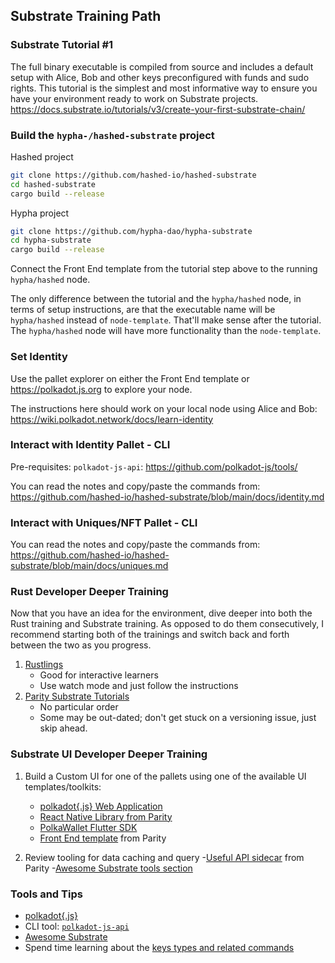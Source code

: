 ## Substrate Training Path
### Substrate Tutorial #1
The full binary executable is compiled from source and includes a default setup with Alice, Bob and other keys preconfigured with funds and sudo rights. This tutorial is the simplest and most informative way to ensure you have your environment ready to work on Substrate projects.
https://docs.substrate.io/tutorials/v3/create-your-first-substrate-chain/

### Build the `hypha-/hashed-substrate` project 
Hashed project
```bash
git clone https://github.com/hashed-io/hashed-substrate
cd hashed-substrate
cargo build --release
```
Hypha project
```bash
git clone https://github.com/hypha-dao/hypha-substrate
cd hypha-substrate
cargo build --release
```

Connect the Front End template from the tutorial step above to the running `hypha/hashed` node. 

The only difference between the tutorial and the `hypha/hashed` node, in terms of setup instructions, are that the executable name will be `hypha/hashed` instead of `node-template`. That'll make sense after the tutorial. The `hypha/hashed` node will have more functionality than the `node-template`.

### Set Identity 
Use the pallet explorer on either the Front End template or https://polkadot.js.org to explore your node. 

The instructions here should work on your local node using Alice and Bob: https://wiki.polkadot.network/docs/learn-identity

### Interact with Identity Pallet - CLI
Pre-requisites: `polkadot-js-api`:  https://github.com/polkadot-js/tools/

You can read the notes and copy/paste the commands from:
https://github.com/hashed-io/hashed-substrate/blob/main/docs/identity.md

### Interact with Uniques/NFT Pallet - CLI
You can read the notes and copy/paste the commands from:
https://github.com/hashed-io/hashed-substrate/blob/main/docs/uniques.md

### Rust Developer Deeper Training 
Now that you have an idea for the environment, dive deeper into both the Rust training and Substrate training. As opposed to do them consecutively, I recommend starting both of the trainings and switch back and forth between the two as you progress.

1. [Rustlings](https://github.com/rust-lang/rustlings) 
    - Good for interactive learners
    - Use watch mode and just follow the instructions
2. [Parity Substrate Tutorials](https://docs.substrate.io/tutorials/v3/)
    - No particular order 
    - Some may be out-dated; don't get stuck on a versioning issue, just skip ahead.
### Substrate UI Developer Deeper Training 
1. Build a Custom UI for one of the pallets using one of the available UI templates/toolkits:
    - [polkadot{.js} Web Application](https://github.com/polkadot-js/apps)
    - [React Native Library from Parity](https://github.com/paritytech/react-native-substrate-sign)
    - [PolkaWallet Flutter SDK](https://github.com/polkawallet-io/sdk)
    - [Front End template](https://github.com/substrate-developer-hub/substrate-front-end-template) from Parity

2. Review tooling for data caching and query
    -[Useful API sidecar](https://github.com/paritytech/substrate-api-sidecar) from Parity
    -[Awesome Substrate tools section](https://substrate.io/ecosystem/resources/awesome-substrate/#tools)
    
### Tools and Tips
- [polkadot{.js}](https://github.com/polkadot-js)
- CLI tool: [`polkadot-js-api`](https://github.com/polkadot-js/tools/)
- [Awesome Substrate](https://github.com/substrate-developer-hub/awesome-substrate)
- Spend time learning about the [keys types and related commands](https://docs.substrate.io/v3/tools/subkey/)
